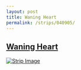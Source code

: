 ```yaml
---
layout: post
title: Waning Heart
permalink: /strips/040905/
---
```


## [Waning Heart](/strips/040905/)

<a href='../images/ph040905.gif'><img src='../images/ph040905.gif' alt='Strip Image' /></a>


<!-- include copyright-strip.html -->